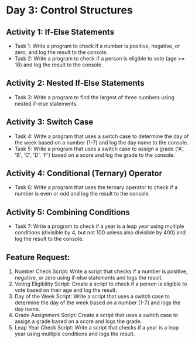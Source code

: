 # Day 3: Control Structures

## Activity 1: If-Else Statements

- Task 1: Write a program to check if a number is positive, negative, or zero, and log the result to the console.
- Task 2: Write a program to check if a person is eligible to vote (age >= 18) and log the result to the console.
## Activity 2: Nested If-Else Statements

- Task 3: Write a program to find the largest of three numbers using nested if-else statements.
## Activity 3: Switch Case

- Task 4: Write a program that uses a switch case to determine the day of the week based on a number (1-7) and log the day name to the console.
- Task 5: Write a program that uses a switch case to assign a grade ('A', 'B', 'C', 'D', 'F') based on a score and log the grade to the console.
## Activity 4: Conditional (Ternary) Operator

- Task 6: Write a program that uses the ternary operator to check if a number is even or odd and log the result to the console.
## Activity 5: Combining Conditions

- Task 7: Write a program to check if a year is a leap year using multiple conditions (divisible by 4, but not 100 unless also divisible by 400) and log the result to the console.

## Feature Request:

1. Number Check Script: Write a script that checks if a number is positive, negative, or zero using if-else statements and logs the result.
2. Voting Eligibility Script: Create a script to check if a person is eligible to vote based on their age and log the result.
3. Day of the Week Script: Write a script that uses a switch case to determine the day of the week based on a number (1-7) and logs the day name.
4. Grade Assignment Script: Create a script that uses a switch case to assign a grade based on a score and logs the grade.
5. Leap Year Check Script: Write a script that checks if a year is a leap year using multiple conditions and logs the result.